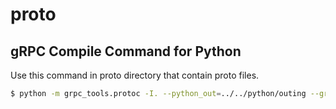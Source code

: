 # proto

## gRPC Compile Command for Python

Use this command in proto directory that contain proto files.

```bash
$ python -m grpc_tools.protoc -I. --python_out=../../python/outing --grpc_python_out=../../python/outing ./outing-student.proto
```

